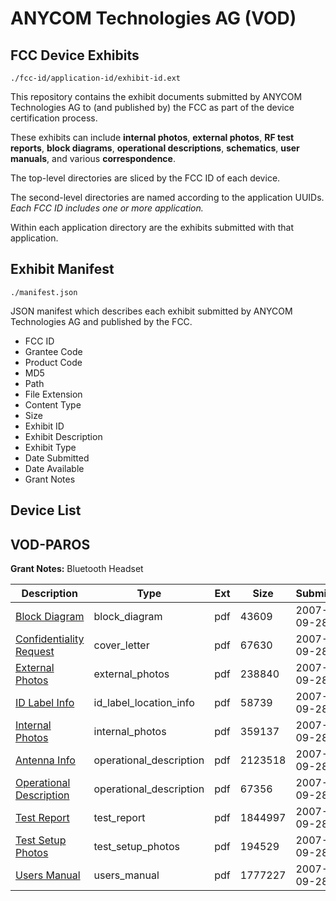 # ANYCOM Technologies AG (VOD)
## FCC Device Exhibits

```
./fcc-id/application-id/exhibit-id.ext
```

This repository contains the exhibit documents submitted by ANYCOM Technologies AG to (and published by) the FCC as part of the device certification process.

These exhibits can include **internal photos**, **external photos**, **RF test reports**, **block diagrams**, **operational descriptions**, **schematics**, **user manuals**, and various **correspondence**.

The top-level directories are sliced by the FCC ID of each device.

The second-level directories are named according to the application UUIDs. *Each FCC ID includes one or more application.*

Within each application directory are the exhibits submitted with that application. 

## Exhibit Manifest

```
./manifest.json
```

JSON manifest which describes each exhibit submitted by ANYCOM Technologies AG and published by the FCC.

- FCC ID
- Grantee Code
- Product Code
- MD5
- Path
- File Extension
- Content Type
- Size
- Exhibit ID
- Exhibit Description
- Exhibit Type
- Date Submitted
- Date Available
- Grant Notes

## Device List
## VOD-PAROS
**Grant Notes:** Bluetooth Headset

| Description | Type | Ext | Size | Submitted | Available |
| ----------- | ---- | --- | ---- | --------- | --------- |
| [Block Diagram](VOD-PAROS/d2bbb63530856fab037debcf80d6dbb7/848685.pdf) | block_diagram | pdf | 43609 | 2007-09-28 | 2007-09-28 |
| [Confidentiality Request](VOD-PAROS/d2bbb63530856fab037debcf80d6dbb7/848687.pdf) | cover_letter | pdf | 67630 | 2007-09-28 | 2007-09-28 |
| [External Photos](VOD-PAROS/d2bbb63530856fab037debcf80d6dbb7/848695.pdf) | external_photos | pdf | 238840 | 2007-09-28 | 2007-09-28 |
| [ID Label Info](VOD-PAROS/d2bbb63530856fab037debcf80d6dbb7/848689.pdf) | id_label_location_info | pdf | 58739 | 2007-09-28 | 2007-09-28 |
| [Internal Photos](VOD-PAROS/d2bbb63530856fab037debcf80d6dbb7/848697.pdf) | internal_photos | pdf | 359137 | 2007-09-28 | 2007-09-28 |
| [Antenna Info](VOD-PAROS/d2bbb63530856fab037debcf80d6dbb7/848683.pdf) | operational_description | pdf | 2123518 | 2007-09-28 | 2007-09-28 |
| [Operational Description](VOD-PAROS/d2bbb63530856fab037debcf80d6dbb7/848691.pdf) | operational_description | pdf | 67356 | 2007-09-28 | 2007-09-28 |
| [Test Report](VOD-PAROS/d2bbb63530856fab037debcf80d6dbb7/848700.pdf) | test_report | pdf | 1844997 | 2007-09-28 | 2007-09-28 |
| [Test Setup Photos](VOD-PAROS/d2bbb63530856fab037debcf80d6dbb7/848698.pdf) | test_setup_photos | pdf | 194529 | 2007-09-28 | 2007-09-28 |
| [Users Manual](VOD-PAROS/d2bbb63530856fab037debcf80d6dbb7/848701.pdf) | users_manual | pdf | 1777227 | 2007-09-28 | 2007-09-28 |

